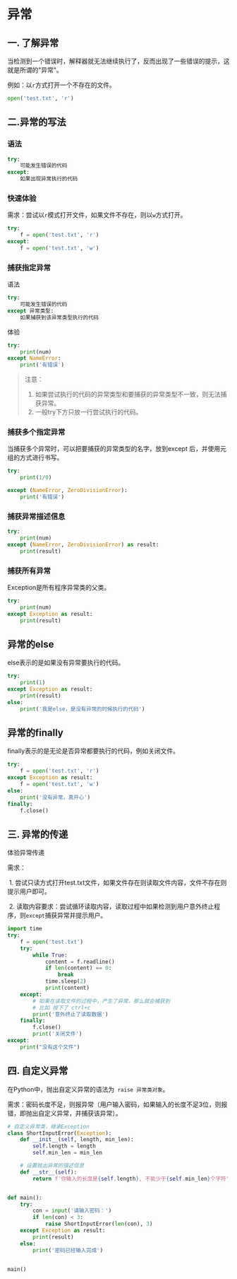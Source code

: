 # 异常

## 一. 了解异常

当检测到一个错误时，解释器就无法继续执行了，反而出现了一些错误的提示，这就是所谓的"异常"。

例如：以`r`方式打开一个不存在的文件。

``` python
open('test.txt', 'r')
```



## 二.异常的写法

### 语法

``` python
try:
    可能发生错误的代码
except:
    如果出现异常执行的代码
```

### 快速体验

需求：尝试以`r`模式打开文件，如果文件不存在，则以`w`方式打开。

``` python
try:
    f = open('test.txt', 'r')
except:
    f = open('test.txt', 'w')
```

### 捕获指定异常

语法

``` python
try:
    可能发生错误的代码
except 异常类型:
    如果捕获到该异常类型执行的代码
```

体验

``` python
try:
    print(num)
except NameError:
    print('有错误')
```

> 注意：
>
> 1. 如果尝试执行的代码的异常类型和要捕获的异常类型不一致，则无法捕获异常。
> 2. 一般try下方只放一行尝试执行的代码。

###  捕获多个指定异常

当捕获多个异常时，可以把要捕获的异常类型的名字，放到except 后，并使用元组的方式进行书写。

``` python
try:
    print(1/0)

except (NameError, ZeroDivisionError):
    print('有错误')
```

### 捕获异常描述信息

``` python
try:
    print(num)
except (NameError, ZeroDivisionError) as result:
    print(result)
```

### 捕获所有异常

Exception是所有程序异常类的父类。

``` python
try:
    print(num)
except Exception as result:
    print(result)
```

## 异常的else

else表示的是如果没有异常要执行的代码。

``` python
try:
    print(1)
except Exception as result:
    print(result)
else:
    print('我是else，是没有异常的时候执行的代码')
```

## 异常的finally

finally表示的是无论是否异常都要执行的代码，例如关闭文件。

``` python
try:
    f = open('test.txt', 'r')
except Exception as result:
    f = open('test.txt', 'w')
else:
    print('没有异常，真开心')
finally:
    f.close()
```

## 三. 异常的传递

体验异常传递

需求：

​	1. 尝试只读方式打开test.txt文件，如果文件存在则读取文件内容，文件不存在则提示用户即可。

​	2. 读取内容要求：尝试循环读取内容，读取过程中如果检测到用户意外终止程序，则`except`捕获异常并提示用户。

``` python
import time
try:
    f = open('test.txt')
    try:
        while True:
            content = f.readline()
            if len(content) == 0:
                break
            time.sleep(2)
            print(content)
    except:
        # 如果在读取文件的过程中，产生了异常，那么就会捕获到
        # 比如 按下了 ctrl+c
        print('意外终止了读取数据')
    finally:
        f.close()
        print('关闭文件')
except:
    print("没有这个文件")
```

## 四. 自定义异常

在Python中，抛出自定义异常的语法为` raise 异常类对象`。

需求：密码长度不足，则报异常（用户输入密码，如果输入的长度不足3位，则报错，即抛出自定义异常，并捕获该异常）。

``` python
# 自定义异常类，继承Exception
class ShortInputError(Exception):
    def __init__(self, length, min_len):
        self.length = length
        self.min_len = min_len

    # 设置抛出异常的描述信息
    def __str__(self):
        return f'你输入的长度是{self.length}, 不能少于{self.min_len}个字符'


def main():
    try:
        con = input('请输入密码：')
        if len(con) < 3:
            raise ShortInputError(len(con), 3)
    except Exception as result:
        print(result)
    else:
        print('密码已经输入完成')


main()
```
